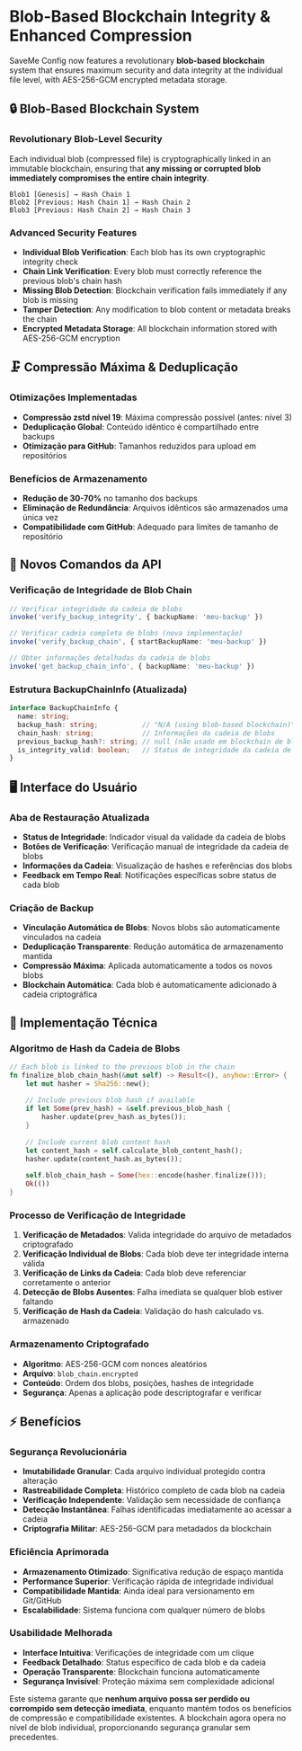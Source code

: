 # Blob-Based Blockchain Integrity & Enhanced Compression

SaveMe Config now features a revolutionary **blob-based blockchain** system that ensures maximum security and data integrity at the individual file level, with AES-256-GCM encrypted metadata storage.

## 🔒 Blob-Based Blockchain System

### Revolutionary Blob-Level Security
Each individual blob (compressed file) is cryptographically linked in an immutable blockchain, ensuring that **any missing or corrupted blob immediately compromises the entire chain integrity**.

```
Blob1 [Genesis] → Hash Chain 1
Blob2 [Previous: Hash Chain 1] → Hash Chain 2  
Blob3 [Previous: Hash Chain 2] → Hash Chain 3
```

### Advanced Security Features
- **Individual Blob Verification**: Each blob has its own cryptographic integrity check
- **Chain Link Verification**: Every blob must correctly reference the previous blob's chain hash
- **Missing Blob Detection**: Blockchain verification fails immediately if any blob is missing
- **Tamper Detection**: Any modification to blob content or metadata breaks the chain
- **Encrypted Metadata Storage**: All blockchain information stored with AES-256-GCM encryption

## 🗜️ Compressão Máxima & Deduplicação

### Otimizações Implementadas
- **Compressão zstd nível 19**: Máxima compressão possível (antes: nível 3)
- **Deduplicação Global**: Conteúdo idêntico é compartilhado entre backups
- **Otimização para GitHub**: Tamanhos reduzidos para upload em repositórios

### Benefícios de Armazenamento
- **Redução de 30-70%** no tamanho dos backups
- **Eliminação de Redundância**: Arquivos idênticos são armazenados uma única vez
- **Compatibilidade com GitHub**: Adequado para limites de tamanho de repositório

## 🚀 Novos Comandos da API

### Verificação de Integridade de Blob Chain
```typescript
// Verificar integridade da cadeia de blobs
invoke('verify_backup_integrity', { backupName: 'meu-backup' })

// Verificar cadeia completa de blobs (nova implementação)
invoke('verify_backup_chain', { startBackupName: 'meu-backup' })

// Obter informações detalhadas da cadeia de blobs
invoke('get_backup_chain_info', { backupName: 'meu-backup' })
```

### Estrutura BackupChainInfo (Atualizada)
```typescript
interface BackupChainInfo {
  name: string;
  backup_hash: string;           // "N/A (using blob-based blockchain)"
  chain_hash: string;            // Informações da cadeia de blobs
  previous_backup_hash?: string; // null (não usado em blockchain de blobs)
  is_integrity_valid: boolean;   // Status de integridade da cadeia de blobs
}
```

## 🖥️ Interface do Usuário

### Aba de Restauração Atualizada
- **Status de Integridade**: Indicador visual da validade da cadeia de blobs
- **Botões de Verificação**: Verificação manual de integridade da cadeia de blobs
- **Informações da Cadeia**: Visualização de hashes e referências dos blobs
- **Feedback em Tempo Real**: Notificações específicas sobre status de cada blob

### Criação de Backup
- **Vinculação Automática de Blobs**: Novos blobs são automaticamente vinculados na cadeia
- **Deduplicação Transparente**: Redução automática de armazenamento mantida
- **Compressão Máxima**: Aplicada automaticamente a todos os novos blobs
- **Blockchain Automática**: Cada blob é automaticamente adicionado à cadeia criptográfica

## 🔧 Implementação Técnica

### Algoritmo de Hash da Cadeia de Blobs
```rust
// Each blob is linked to the previous blob in the chain
fn finalize_blob_chain_hash(&mut self) -> Result<(), anyhow::Error> {
    let mut hasher = Sha256::new();
    
    // Include previous blob hash if available
    if let Some(prev_hash) = &self.previous_blob_hash {
        hasher.update(prev_hash.as_bytes());
    }
    
    // Include current blob content hash
    let content_hash = self.calculate_blob_content_hash();
    hasher.update(content_hash.as_bytes());
    
    self.blob_chain_hash = Some(hex::encode(hasher.finalize()));
    Ok(())
}
```

### Processo de Verificação de Integridade
1. **Verificação de Metadados**: Valida integridade do arquivo de metadados criptografado
2. **Verificação Individual de Blobs**: Cada blob deve ter integridade interna válida
3. **Verificação de Links da Cadeia**: Cada blob deve referenciar corretamente o anterior
4. **Detecção de Blobs Ausentes**: Falha imediata se qualquer blob estiver faltando
5. **Verificação de Hash da Cadeia**: Validação do hash calculado vs. armazenado

### Armazenamento Criptografado
- **Algoritmo**: AES-256-GCM com nonces aleatórios
- **Arquivo**: `blob_chain.encrypted`
- **Conteúdo**: Ordem dos blobs, posições, hashes de integridade
- **Segurança**: Apenas a aplicação pode descriptografar e verificar

## ⚡ Benefícios

### Segurança Revolucionária
- **Imutabilidade Granular**: Cada arquivo individual protegido contra alteração
- **Rastreabilidade Completa**: Histórico completo de cada blob na cadeia
- **Verificação Independente**: Validação sem necessidade de confiança
- **Detecção Instantânea**: Falhas identificadas imediatamente ao acessar a cadeia
- **Criptografia Militar**: AES-256-GCM para metadados da blockchain

### Eficiência Aprimorada
- **Armazenamento Otimizado**: Significativa redução de espaço mantida
- **Performance Superior**: Verificação rápida de integridade individual
- **Compatibilidade Mantida**: Ainda ideal para versionamento em Git/GitHub
- **Escalabilidade**: Sistema funciona com qualquer número de blobs

### Usabilidade Melhorada
- **Interface Intuitiva**: Verificações de integridade com um clique
- **Feedback Detalhado**: Status específico de cada blob e da cadeia
- **Operação Transparente**: Blockchain funciona automaticamente
- **Segurança Invisível**: Proteção máxima sem complexidade adicional

Este sistema garante que **nenhum arquivo possa ser perdido ou corrompido sem detecção imediata**, enquanto mantém todos os benefícios de compressão e compatibilidade existentes. A blockchain agora opera no nível de blob individual, proporcionando segurança granular sem precedentes.